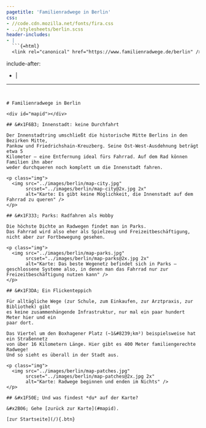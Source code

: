 ```yaml
---
pagetitle: 'Familienradwege in Berlin'
css:
- //code.cdn.mozilla.net/fonts/fira.css
- ../stylesheets/berlin.scss
header-includes:
- |
  ```{=html}
  <link rel="canonical" href="https://www.familienradwege.de/berlin" />
  ```
include-after:
- |
  <script src="../js/index.js"></script>
---
```


# Familienradwege in Berlin

<div id="mapid"></div>

## &#x1F6B3; Innenstadt: keine Durchfahrt

Der Innenstadtring umschließt die historische Mitte Berlins in den Bezirken Mitte,
Pankow und Friedrichshain-Kreuzberg. Seine Ost-West-Ausdehnung beträgt etwa 5
Kilometer – eine Entfernung ideal fürs Fahrrad. Auf dem Rad können Familien ihn aber
weder durchqueren noch komplett um die Innenstadt fahren.

<p class="img">
  <img src="../images/berlin/map-city.jpg"
       srcset="../images/berlin/map-city@2x.jpg 2x"
       alt="Karte: Es gibt keine Möglichkeit, die Innenstadt auf dem Fahrrad zu queren" />
</p>

## &#x1F333; Parks: Radfahren als Hobby

Die höchste Dichte an Radwegen findet man in Parks.
Das Fahrrad wird also eher als Spielzeug und Freizeitbeschäftigung,
nicht aber zur Fortbewegung gesehen.

<p class="img">
  <img src="../images/berlin/map-parks.jpg"
       srcset="../images/berlin/map-parks@2x.jpg 2x"
       alt="Karte: Das beste Wegenetz befindet sich in Parks – geschlossene Systeme also, in denen man das Fahrrad nur zur Freizeitbeschäftigung nutzen kann" />
</p>

## &#x1F3DA; Ein Flickenteppich

Für alltägliche Wege (zur Schule, zum Einkaufen, zur Arztpraxis, zur Bibliothek) gibt
es keine zusammenhängende Infrastruktur, nur mal ein paar hundert Meter hier und ein
paar dort.

Das Viertel um den Boxhagener Platz (~1&#8239;km²) beispielsweise hat ein Straßennetz 
von über 16 Kilometern Länge. Hier gibt es 400 Meter familiengerechte Radwege!
Und so sieht es überall in der Stadt aus.

<p class="img">
  <img src="../images/berlin/map-patches.jpg"
       srcset="../images/berlin/map-patches@2x.jpg 2x"
       alt="Karte: Radwege beginnen und enden im Nichts" />
</p>

## &#x1F50E; Und was findest *du* auf der Karte?

&#x2B06; Gehe [zurück zur Karte](#mapid).

[zur Startseite](/){.btn}

